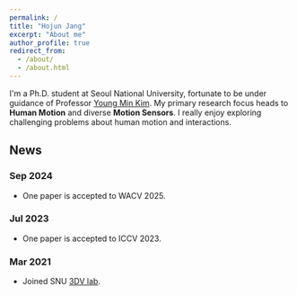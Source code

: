 ```yaml
---
permalink: /
title: "Hojun Jang"
excerpt: "About me"
author_profile: true
redirect_from: 
  - /about/
  - /about.html
---
```


I'm a Ph.D. student at Seoul National University, fortunate to be under guidance of Professor [Young Min Kim](https://3d.snu.ac.kr/members/).
My primary research focus heads to **Human Motion** and diverse **Motion Sensors**.
I really enjoy exploring challenging problems about human motion and interactions.

## News
### Sep 2024
* One paper is accepted to WACV 2025.

### Jul 2023
* One paper is accepted to ICCV 2023.

### Mar 2021
* Joined SNU [3DV lab](https://3d.snu.ac.kr).
